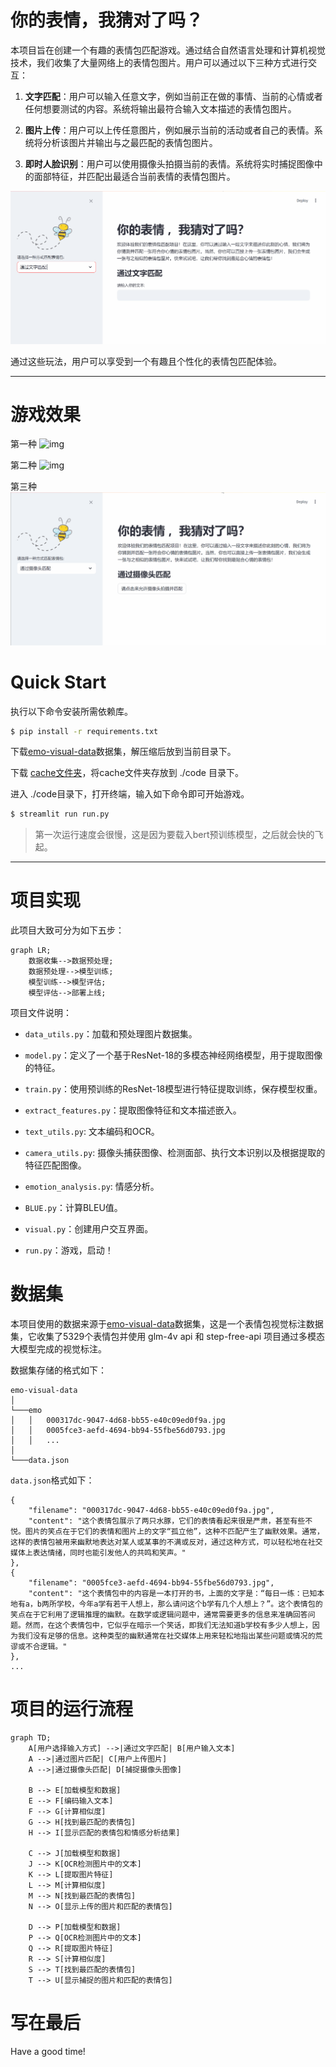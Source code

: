 # 你的表情，我猜对了吗？

本项目旨在创建一个有趣的表情包匹配游戏。通过结合自然语言处理和计算机视觉技术，我们收集了大量网络上的表情包图片。用户可以通过以下三种方式进行交互：

1. **文字匹配**：用户可以输入任意文字，例如当前正在做的事情、当前的心情或者任何想要测试的内容。系统将输出最符合输入文本描述的表情包图片。

2. **图片上传**：用户可以上传任意图片，例如展示当前的活动或者自己的表情。系统将分析该图片并输出与之最匹配的表情包图片。

3. **即时人脸识别**：用户可以使用摄像头拍摄当前的表情。系统将实时捕捉图像中的面部特征，并匹配出最适合当前表情的表情包图片。

![img](./img/p0.gif)

通过这些玩法，用户可以享受到一个有趣且个性化的表情包匹配体验。

---

# 游戏效果

第一种
![img](./img/p1.gif)

第二种
![img](./img/p2.gif)

第三种
![img](./img/p3.gif)

# Quick Start

执行以下命令安装所需依赖库。

```bash
$ pip install -r requirements.txt
```

下载[emo-visual-data](https://drive.google.com/file/d/1RnDMCnNrDU2RTsZIywW1NQKM2tkNRFdC)数据集，解压缩后放到当前目录下。

下载 [cache文件夹](https://pan.baidu.com/s/1A_uuIq1A1n2_E6BwFNrS9w?pwd=1314)，将cache文件夹存放到 ./code 目录下。

进入 ./code目录下，打开终端，输入如下命令即可开始游戏。

```bash
$ streamlit run run.py
```

> 第一次运行速度会很慢，这是因为要载入bert预训练模型，之后就会快的飞起。

---

# 项目实现

此项目大致可分为如下五步：

```mermaid
graph LR;
    数据收集-->数据预处理;
    数据预处理-->模型训练;
    模型训练-->模型评估;
    模型评估-->部署上线;
```

项目文件说明：

- `data_utils.py`：加载和预处理图片数据集。

- `model.py`：定义了一个基于ResNet-18的多模态神经网络模型，用于提取图像的特征。

- `train.py`：使用预训练的ResNet-18模型进行特征提取训练，保存模型权重。

- `extract_features.py`：提取图像特征和文本描述嵌入。

- `text_utils.py`: 文本编码和OCR。

- `camera_utils.py`: 摄像头捕获图像、检测面部、执行文本识别以及根据提取的特征匹配图像。

- `emotion_analysis.py`: 情感分析。

- `BLUE.py`：计算BLEU值。

- `visual.py`：创建用户交互界面。

- `run.py`：游戏，启动！

# 数据集

本项目使用的数据来源于[emo-visual-data](https://github.com/LLM-Red-Team/emo-visual-data)数据集，这是一个表情包视觉标注数据集，它收集了5329个表情包并使用 glm-4v api 和 step-free-api 项目通过多模态大模型完成的视觉标注。

数据集存储的格式如下：
```
emo-visual-data
│     
└───emo
│   │   000317dc-9047-4d68-bb55-e40c09ed0f9a.jpg
│   │   0005fce3-aefd-4694-bb94-55fbe56d0793.jpg
│   │   ...
│  
└───data.json
```

`data.json`格式如下：
```
{
    "filename": "000317dc-9047-4d68-bb55-e40c09ed0f9a.jpg",
    "content": "这个表情包展示了两只水豚，它们的表情看起来很是严肃，甚至有些不悦。图片的笑点在于它们的表情和图片上的文字“孤立他”，这种不匹配产生了幽默效果。通常，这样的表情包被用来幽默地表达对某人或某事的不满或反对，通过这种方式，可以轻松地在社交媒体上表达情绪，同时也能引发他人的共鸣和笑声。"
},
{
    "filename": "0005fce3-aefd-4694-bb94-55fbe56d0793.jpg",
    "content": "这个表情包中的内容是一本打开的书，上面的文字是：“每日一练：已知本地有a，b两所学校，今年a学有若干人想上，那么请问这个b学有几个人想上？”。这个表情包的笑点在于它利用了逻辑推理的幽默。在数学或逻辑问题中，通常需要更多的信息来准确回答问题。然而，在这个表情包中，它似乎在暗示一个笑话，即我们无法知道b学校有多少人想上，因为我们没有足够的信息。这种类型的幽默通常在社交媒体上用来轻松地指出某些问题或情况的荒谬或不合逻辑。"
},
...
```

# 项目的运行流程

```mermaid
graph TD;
    A[用户选择输入方式] -->|通过文字匹配| B[用户输入文本]
    A -->|通过图片匹配| C[用户上传图片]
    A -->|通过摄像头匹配| D[捕捉摄像头图像]
    
    B --> E[加载模型和数据]
    E --> F[编码输入文本]
    F --> G[计算相似度]
    G --> H[找到最匹配的表情包]
    H --> I[显示匹配的表情包和情感分析结果]
    
    C --> J[加载模型和数据]
    J --> K[OCR检测图片中的文本]
    K --> L[提取图片特征]
    L --> M[计算相似度]
    M --> N[找到最匹配的表情包]
    N --> O[显示上传的图片和匹配的表情包]
    
    D --> P[加载模型和数据]
    P --> Q[OCR检测图片中的文本]
    Q --> R[提取图片特征]
    R --> S[计算相似度]
    S --> T[找到最匹配的表情包]
    T --> U[显示捕捉的图片和匹配的表情包]
```

# 写在最后

Have a good time!
